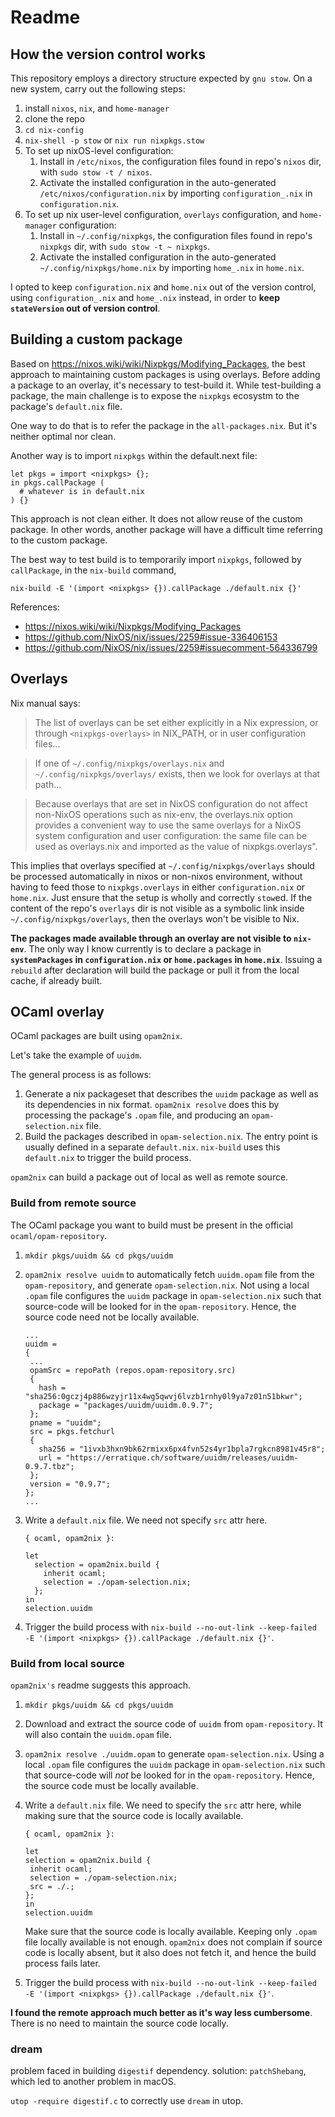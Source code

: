 # Readme

## How the version control works

This repository employs a directory structure expected by `gnu stow`. On a new system, carry out the following steps:

1. install `nixos`, `nix`, and `home-manager`
1. clone the repo
1. `cd nix-config`
1. `nix-shell -p stow` or `nix run nixpkgs.stow`
1. To set up nixOS-level configuration:
    1. Install in `/etc/nixos`, the configuration files found in repo's `nixos` dir, with `sudo stow -t / nixos`.
    1. Activate the installed configuration in the auto-generated `/etc/nixos/configuration.nix` by importing `configuration_.nix` in `configuration.nix`. 
1. To set up nix user-level configuration, `overlays` configuration, and `home-manager` configuration:
    1. Install in `~/.config/nixpkgs`, the configuration files found in repo's `nixpkgs` dir, with `sudo stow -t ~ nixpkgs`.
    1. Activate the installed configuration in the auto-generated `~/.config/nixpkgs/home.nix` by importing `home_.nix` in `home.nix`. 

I opted to keep `configuration.nix` and `home.nix` out of the version control, using `configuration_.nix` and `home_.nix` instead, in order to **keep `stateVersion` out of version control**.

## Building a custom package

Based on https://nixos.wiki/wiki/Nixpkgs/Modifying_Packages, the best approach to maintaining custom packages is using overlays. Before adding a package to an overlay, it's necessary to test-build it. While test-building a package, the main challenge is to expose the `nixpkgs` ecosystm to the package's `default.nix` file.

One way to do that is to refer the package in the `all-packages.nix`. But it's neither optimal nor clean.

Another way is to import `nixpkgs` within the default.next file:

```
let pkgs = import <nixpkgs> {};
in pkgs.callPackage (
  # whatever is in default.nix
) {}
```

This approach is not clean either. It does not allow reuse of the custom package. In other words, another package will have a difficult time referring to the custom package.

The best way to test build is to temporarily import `nixpkgs`, followed by `callPackage`, in the `nix-build` command,

```
nix-build -E '(import <nixpkgs> {}).callPackage ./default.nix {}'
```

References:

- https://nixos.wiki/wiki/Nixpkgs/Modifying_Packages
- https://github.com/NixOS/nix/issues/2259#issue-336406153
- https://github.com/NixOS/nix/issues/2259#issuecomment-564336799


## Overlays

Nix manual says:

> The list of overlays can be set either explicitly in a Nix expression, or through `<nixpkgs-overlays>` in NIX_PATH, or in user configuration files...

> If one of `~/.config/nixpkgs/overlays.nix` and `~/.config/nixpkgs/overlays/` exists, then we look for overlays at that path...

> Because overlays that are set in NixOS configuration do not affect non-NixOS operations such as nix-env, the overlays.nix option provides a convenient way to use the same overlays for a NixOS system configuration and user configuration: the same file can be used as overlays.nix and imported as the value of nixpkgs.overlays". 

This implies that overlays specified at `~/.config/nixpkgs/overlays` should be processed automatically in nixos or non-nixos environment, without having to feed those to `nixpkgs.overlays` in either `configuration.nix` or `home.nix`. Just ensure that the setup is wholly and correctly `stow`ed. If the content of the repo's `overlays` dir is not visible as a symbolic link inside `~/.config/nixpkgs/overlays`, then the overlays won't be visible to Nix.

**The packages made available through an overlay are not visible to `nix-env`**. The only way I know currently is to declare a package in **`systemPackages` in `configuration.nix` or `home.packages` in `home.nix`**. Issuing a `rebuild` after declaration will build the package or pull it from the local cache, if already built.

## OCaml overlay

OCaml packages are built using `opam2nix`. 

Let's take the example of `uuidm`.

The general process is as follows:

1. Generate a nix packageset that describes the `uuidm` package as well as its dependencies in nix format. `opam2nix resolve` does this by processing the package's `.opam` file, and producing an `opam-selection.nix` file.
1. Build the packages described in `opam-selection.nix`. The entry point is usually defined in a separate `default.nix`. `nix-build` uses this `default.nix` to trigger the build process.

`opam2nix` can build a package out of local as well as remote source.

### Build from remote source

The OCaml package you want to build must be present in the official `ocaml/opam-repository`.

1. `mkdir pkgs/uuidm && cd pkgs/uuidm`

1. `opam2nix resolve uuidm` to automatically fetch `uuidm.opam` file from the `opam-repository`, and generate `opam-selection.nix`. Not using a local `.opam` file configures the `uuidm` package in `opam-selection.nix` such that source-code will be looked for in the `opam-repository`. Hence, the source code need not be locally available.

     ```
   ...
    uuidm = 
    {
      ...
      opamSrc = repoPath (repos.opam-repository.src) 
      {
        hash = "sha256:0gczj4p886wzyjr11x4wg5qwvj6lvzb1rnhy0l9ya7z01n51bkwr";
        package = "packages/uuidm/uuidm.0.9.7";
      };
      pname = "uuidm";
      src = pkgs.fetchurl 
      {
        sha256 = "1ivxb3hxn9bk62rmixx6px4fvn52s4yr1bpla7rgkcn8981v45r8";
        url = "https://erratique.ch/software/uuidm/releases/uuidm-0.9.7.tbz";
      };
      version = "0.9.7";
    };
    ...
   ```

1. Write a `default.nix` file. We need not specify `src` attr here.

   ```
   { ocaml, opam2nix }:

   let
     selection = opam2nix.build {
       inherit ocaml;
       selection = ./opam-selection.nix;
     };
   in
   selection.uuidm
   ```

1. Trigger the build process with `nix-build --no-out-link --keep-failed -E '(import <nixpkgs> {}).callPackage ./default.nix {}'`.

### Build from local source

`opam2nix's` readme suggests this approach.

1. `mkdir pkgs/uuidm && cd pkgs/uuidm`

1. Download and extract the source code of `uuidm` from `opam-repository`. It will also contain the `uuidm.opam` file.

1. `opam2nix resolve ./uuidm.opam` to generate `opam-selection.nix`. Using a local `.opam` file configures the `uuidm` package in `opam-selection.nix` such that source-code will *not* be looked for in the `opam-repository`. Hence, the source code must be locally available.

1. Write a `default.nix` file. We need to specify the `src` attr here, while making sure that the source code is locally available.

      ```
   { ocaml, opam2nix }:

   let
     selection = opam2nix.build {
       inherit ocaml;
       selection = ./opam-selection.nix;
       src = ./.;
     };
   in
   selection.uuidm
   ```

   Make sure that the source code is locally available. Keeping only `.opam` file locally available is not enough. `opam2nix` does not complain if source code is locally absent, but it also does not fetch it, and hence the build process fails later.

1. Trigger the build process with `nix-build --no-out-link --keep-failed -E '(import <nixpkgs> {}).callPackage ./default.nix {}'`.

**I found the remote approach much better as it's way less cumbersome**. There is no need to maintain the source code locally.

### dream

problem faced in building `digestif` dependency. solution: `patchShebang`, which led to another problem in macOS.

`utop -require digestif.c` to correctly use `dream` in utop.
